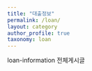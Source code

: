 ```yaml
---
title: "대출정보"
permalink: /loan/
layout: category
author_profile: true
taxonomy: loan
---
```


loan-information 전체게시글